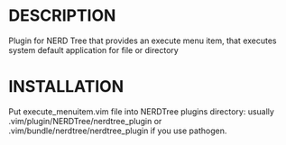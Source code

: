 # DESCRIPTION
Plugin for NERD Tree that provides an execute menu item, that executes system default application for file or directory

# INSTALLATION
Put execute_menuitem.vim file into NERDTree plugins directory: usually .vim/plugin/NERDTree/nerdtree_plugin or .vim/bundle/nerdtree/nerdtree_plugin if you use pathogen.
